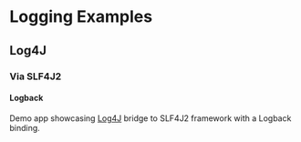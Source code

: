 # Logging Examples

## Log4J

### Via SLF4J2

#### Logback

Demo app showcasing [Log4J](../README.md)
bridge to SLF4J2 framework
with a Logback binding.
